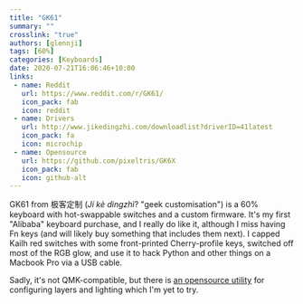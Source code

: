 ```yaml
---
title: "GK61"
summary: ""
crosslink: "true"
authors: [glennji]
tags: [60%]
categories: [Keyboards]
date: 2020-07-21T16:06:46+10:00
links:
 - name: Reddit
   url: https://www.reddit.com/r/GK61/
   icon_pack: fab
   icon: reddit
 - name: Drivers
   url: http://www.jikedingzhi.com/downloadlist?driverID=41latest
   icon_pack: fa
   icon: microchip
 - name: Opensource
   url: https://github.com/pixeltris/GK6X
   icon_pack: fab
   icon: github-alt
---
```

GK61 from 极客定制 (_Jí kè dìngzhì_? "geek customisation") is a 60% keyboard with hot-swappable switches and a custom firmware. It's my first "Alibaba"
keyboard purchase, and I really do like it, although I miss having Fn keys (and will likely buy something that includes
them next). I capped Kailh red switches with some front-printed Cherry-profile keys, switched off most of the RGB glow,
and use it to hack Python and other things on a Macbook Pro via a USB cable.

Sadly, it's not QMK-compatible, but there is [an opensource utility](https://github.com/pixeltris/GK6X) for 
configuring layers and lighting which I'm yet to try.
